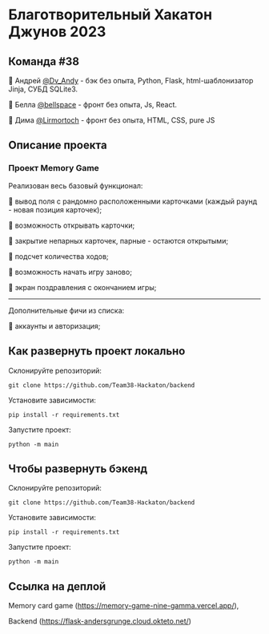 # Благотворительный Хакатон Джунов 2023
## Команда #38
🔸 Андрей [@Dv_Andy](https://t.me/Dv_Andy) - бэк без опыта, Python, Flask, html-шаблонизатор Jinja, СУБД SQLite3.

🔸 Белла [@bellspace](https://t.me/bellspace) -  фронт без опыта, Js, React.

🔸 Дима [@Lirmortoch](https://t.me/Lirmortoch) - фронт без опыта, HTML, CSS, pure JS


## Описание проекта

### Проект Memory Game
Реализован весь базовый функционал:

🔹 вывод поля с рандомно расположенными карточками (каждый раунд - новая позиция карточек);

🔹 возможность открывать карточки;

🔹 закрытие непарных карточек, парные - остаются открытыми;

🔹 подсчет количества ходов;

🔹 возможность начать игру заново;

🔹 экран поздравления с окончанием игры;

---

Дополнительные фичи из списка:

🔸 аккаунты и авторизация;


## Как развернуть проект локально

Склонируйте репозиторий:

```
git clone https://github.com/Team38-Hackaton/backend
```
Установите зависимости: 
```
pip install -r requirements.txt
```
Запустите проект: 
```
python -m main
```

## Чтобы развернуть бэкенд

Склонируйте репозиторий:

```
git clone https://github.com/Team38-Hackaton/backend
```
Установите зависимости: 
```
pip install -r requirements.txt
```
Запустите проект: 
```
python -m main
```


## Ссылка на деплой
Memory card game (https://memory-game-nine-gamma.vercel.app/),

Backend (https://flask-andersgrunge.cloud.okteto.net/)
